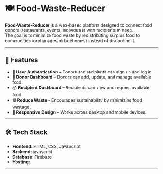 # 🍽️ Food-Waste-Reducer

**Food-Waste-Reducer** is a web-based platform designed to connect food donors (restaurants, events, individuals) with recipients in need.  
The goal is to minimize food waste by redistributing surplus food to communities (orphanages,oldagehomes) instead of discarding it.  

---

## 🚀 Features
- 👤 **User Authentication** – Donors and recipients can sign up and log in.  
- 🍴 **Donor Dashboard** – Donors can add, update, and manage available food.  
- 📦 **Recipient Dashboard** – Recipients can view and request available food.  
- 🗑️ **Reduce Waste** – Encourages sustainability by minimizing food wastage.  
- 📱 **Responsive Design** – Works across desktop and mobile devices.  

---

## 🛠️ Tech Stack
- **Frontend:** HTML, CSS, JavaScript  
- **Backend:** javascript  
- **Database:** Firebase  
- **Hosting:** 

---
